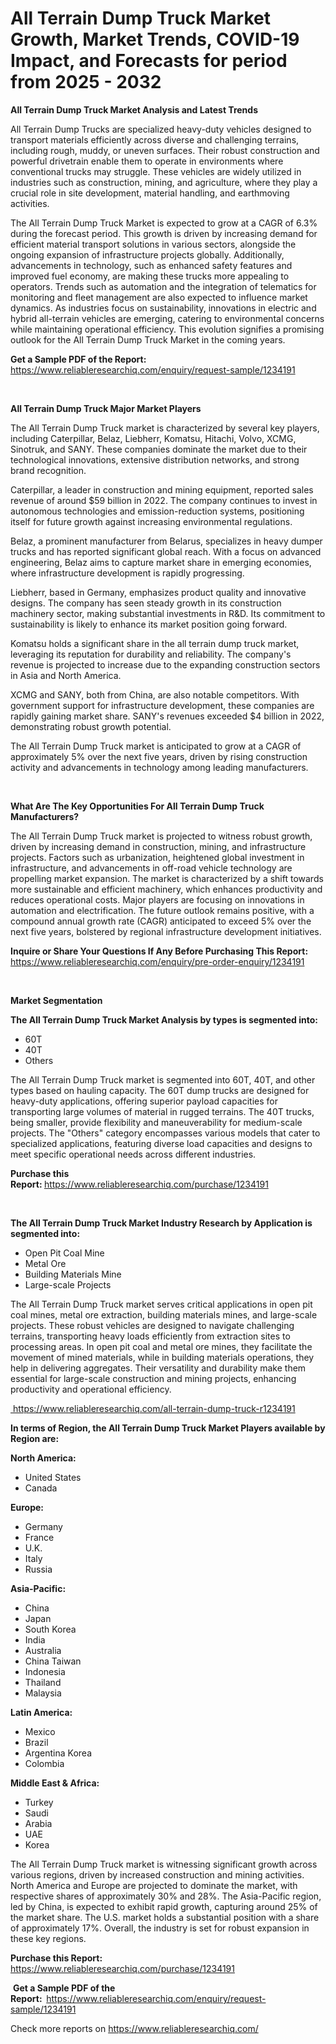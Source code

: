 <p><h1>All Terrain Dump Truck Market Growth, Market Trends, COVID-19 Impact, and Forecasts for period from 2025 - 2032</h1></p><p><strong>All Terrain Dump Truck Market Analysis and Latest Trends</strong></p>
<p><p>All Terrain Dump Trucks are specialized heavy-duty vehicles designed to transport materials efficiently across diverse and challenging terrains, including rough, muddy, or uneven surfaces. Their robust construction and powerful drivetrain enable them to operate in environments where conventional trucks may struggle. These vehicles are widely utilized in industries such as construction, mining, and agriculture, where they play a crucial role in site development, material handling, and earthmoving activities.</p><p>The All Terrain Dump Truck Market is expected to grow at a CAGR of 6.3% during the forecast period. This growth is driven by increasing demand for efficient material transport solutions in various sectors, alongside the ongoing expansion of infrastructure projects globally. Additionally, advancements in technology, such as enhanced safety features and improved fuel economy, are making these trucks more appealing to operators. Trends such as automation and the integration of telematics for monitoring and fleet management are also expected to influence market dynamics. As industries focus on sustainability, innovations in electric and hybrid all-terrain vehicles are emerging, catering to environmental concerns while maintaining operational efficiency. This evolution signifies a promising outlook for the All Terrain Dump Truck Market in the coming years.</p></p>
<p><strong>Get a Sample PDF of the Report:&nbsp;</strong> <a href="https://www.reliableresearchiq.com/enquiry/request-sample/1234191?utm_campaign=3123&utm_medium=2&utm_source=Github&utm_content=ia&utm_term=30032025&utm_id=all-terrain-dump-truck">https://www.reliableresearchiq.com/enquiry/request-sample/1234191</a></p>
<p>&nbsp;</p>
<p><strong>All Terrain Dump Truck Major Market Players</strong></p>
<p><p>The All Terrain Dump Truck market is characterized by several key players, including Caterpillar, Belaz, Liebherr, Komatsu, Hitachi, Volvo, XCMG, Sinotruk, and SANY. These companies dominate the market due to their technological innovations, extensive distribution networks, and strong brand recognition.</p><p>Caterpillar, a leader in construction and mining equipment, reported sales revenue of around $59 billion in 2022. The company continues to invest in autonomous technologies and emission-reduction systems, positioning itself for future growth against increasing environmental regulations.</p><p>Belaz, a prominent manufacturer from Belarus, specializes in heavy dumper trucks and has reported significant global reach. With a focus on advanced engineering, Belaz aims to capture market share in emerging economies, where infrastructure development is rapidly progressing.</p><p>Liebherr, based in Germany, emphasizes product quality and innovative designs. The company has seen steady growth in its construction machinery sector, making substantial investments in R&D. Its commitment to sustainability is likely to enhance its market position going forward.</p><p>Komatsu holds a significant share in the all terrain dump truck market, leveraging its reputation for durability and reliability. The company's revenue is projected to increase due to the expanding construction sectors in Asia and North America.</p><p>XCMG and SANY, both from China, are also notable competitors. With government support for infrastructure development, these companies are rapidly gaining market share. SANY's revenues exceeded $4 billion in 2022, demonstrating robust growth potential.</p><p>The All Terrain Dump Truck market is anticipated to grow at a CAGR of approximately 5% over the next five years, driven by rising construction activity and advancements in technology among leading manufacturers.</p></p>
<p>&nbsp;</p>
<p><strong>What Are The Key Opportunities For All Terrain Dump Truck Manufacturers?</strong></p>
<p><p>The All Terrain Dump Truck market is projected to witness robust growth, driven by increasing demand in construction, mining, and infrastructure projects. Factors such as urbanization, heightened global investment in infrastructure, and advancements in off-road vehicle technology are propelling market expansion. The market is characterized by a shift towards more sustainable and efficient machinery, which enhances productivity and reduces operational costs. Major players are focusing on innovations in automation and electrification. The future outlook remains positive, with a compound annual growth rate (CAGR) anticipated to exceed 5% over the next five years, bolstered by regional infrastructure development initiatives.</p></p>
<p><strong>Inquire or Share Your Questions If Any Before Purchasing This Report:</strong> <a href="https://www.reliableresearchiq.com/enquiry/pre-order-enquiry/1234191?utm_campaign=3123&utm_medium=2&utm_source=Github&utm_content=ia&utm_term=30032025&utm_id=all-terrain-dump-truck">https://www.reliableresearchiq.com/enquiry/pre-order-enquiry/1234191</a></p>
<p>&nbsp;</p>
<p><strong>Market Segmentation</strong></p>
<p><strong>The All Terrain Dump Truck Market Analysis by types is segmented into:</strong></p>
<p><ul><li>60T</li><li>40T</li><li>Others</li></ul></p>
<p><p>The All Terrain Dump Truck market is segmented into 60T, 40T, and other types based on hauling capacity. The 60T dump trucks are designed for heavy-duty applications, offering superior payload capacities for transporting large volumes of material in rugged terrains. The 40T trucks, being smaller, provide flexibility and maneuverability for medium-scale projects. The "Others" category encompasses various models that cater to specialized applications, featuring diverse load capacities and designs to meet specific operational needs across different industries.</p></p>
<p><strong>Purchase this Report:&nbsp;</strong><a href="https://www.reliableresearchiq.com/purchase/1234191?utm_campaign=3123&utm_medium=2&utm_source=Github&utm_content=ia&utm_term=30032025&utm_id=all-terrain-dump-truck">https://www.reliableresearchiq.com/purchase/1234191</a></p>
<p>&nbsp;</p>
<p><strong>The All Terrain Dump Truck Market Industry Research by Application is segmented into:</strong></p>
<p><ul><li>Open Pit Coal Mine</li><li>Metal Ore</li><li>Building Materials Mine</li><li>Large-scale Projects</li></ul></p>
<p><p>The All Terrain Dump Truck market serves critical applications in open pit coal mines, metal ore extraction, building materials mines, and large-scale projects. These robust vehicles are designed to navigate challenging terrains, transporting heavy loads efficiently from extraction sites to processing areas. In open pit coal and metal ore mines, they facilitate the movement of mined materials, while in building materials operations, they help in delivering aggregates. Their versatility and durability make them essential for large-scale construction and mining projects, enhancing productivity and operational efficiency.</p></p>
<p><a href="https://www.reliableresearchiq.com/all-terrain-dump-truck-r1234191?utm_campaign=3123&utm_medium=2&utm_source=Github&utm_content=ia&utm_term=30032025&utm_id=all-terrain-dump-truck">&nbsp;https://www.reliableresearchiq.com/all-terrain-dump-truck-r1234191</a></p>
<p><strong>In terms of Region, the All Terrain Dump Truck Market Players available by Region are:</strong></p>
<p>
    <p> <strong> North America: </strong>
        <ul>
            <li>United States</li>
            <li>Canada</li>
        </ul>
        </p> 
    <p> <strong> Europe: </strong>
        <ul>
            <li>Germany</li>
            <li>France</li>
            <li>U.K.</li>
            <li>Italy</li>
            <li>Russia</li>
        </ul>
        </p> 
    <p> <strong> Asia-Pacific: </strong>
        <ul>
            <li>China</li>
            <li>Japan</li>
            <li>South Korea</li>
            <li>India</li>
            <li>Australia</li>
            <li>China Taiwan</li>
            <li>Indonesia</li>
            <li>Thailand</li>
            <li>Malaysia</li>
        </ul>
        </p> 
    <p> <strong> Latin America: </strong>
        <ul>
            <li>Mexico</li>
            <li>Brazil</li>
            <li>Argentina Korea</li>
            <li>Colombia</li>
        </ul>
        </p> 
    <p> <strong> Middle East & Africa: </strong>
        <ul>
            <li>Turkey</li>
            <li>Saudi</li>
            <li>Arabia</li>
            <li>UAE</li>
            <li>Korea</li>
        </ul>
    </p>
    </p>
<p><p>The All Terrain Dump Truck market is witnessing significant growth across various regions, driven by increased construction and mining activities. North America and Europe are projected to dominate the market, with respective shares of approximately 30% and 28%. The Asia-Pacific region, led by China, is expected to exhibit rapid growth, capturing around 25% of the market share. The U.S. market holds a substantial position with a share of approximately 17%. Overall, the industry is set for robust expansion in these key regions.</p></p>
<p><strong>Purchase this Report: </strong><a href="https://www.reliableresearchiq.com/purchase/1234191?utm_campaign=3123&utm_medium=2&utm_source=Github&utm_content=ia&utm_term=30032025&utm_id=all-terrain-dump-truck">https://www.reliableresearchiq.com/purchase/1234191</a></p>
<p>&nbsp;<strong>Get a Sample PDF of the Report:&nbsp;&nbsp;</strong><a href="https://www.reliableresearchiq.com/enquiry/request-sample/1234191?utm_campaign=3123&utm_medium=2&utm_source=Github&utm_content=ia&utm_term=30032025&utm_id=all-terrain-dump-truck">https://www.reliableresearchiq.com/enquiry/request-sample/1234191</a></p>
<p><strong></strong></p>
<p>Check more reports on <a href="https://www.reliableresearchiq.com/?utm_campaign=3123&utm_medium=2&utm_source=Github&utm_content=ia&utm_term=30032025&utm_id=all-terrain-dump-truck">https://www.reliableresearchiq.com/</a></p>